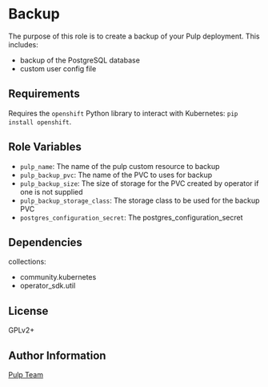 Backup
========

The purpose of this role is to create a backup of your Pulp deployment.  This includes:
  - backup of the PostgreSQL database
  - custom user config file

Requirements
------------

Requires the `openshift` Python library to interact with Kubernetes: `pip install openshift`.

Role Variables
--------------

* `pulp_name`: The name of the pulp custom resource to backup
* `pulp_backup_pvc`: The name of the PVC to uses for backup
* `pulp_backup_size`: The size of storage for the PVC created by operator if one is not supplied
* `pulp_backup_storage_class`: The storage class to be used for the backup PVC
* `postgres_configuration_secret`: The postgres_configuration_secret


Dependencies
------------

collections:

  - community.kubernetes
  - operator_sdk.util

License
-------

GPLv2+

Author Information
------------------

[Pulp Team](https://pulpproject.org/)
